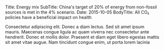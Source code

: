 Title: Energy mix
SubTitle: China's target of 20% of energy from non-fossil sources is met in the 4% scenario. 
Date: 2015-10-05
BodyTitle: All CO₂ policies have a beneficial impact on health

Consectetur adipiscing elit. Donec a diam lectus. Sed
sit amet ipsum mauris. Maecenas congue ligula ac quam viverra nec consectetur
ante hendrerit. Donec et mollis dolor. Praesent et diam eget libero egestas
mattis sit amet vitae augue. Nam tincidunt congue enim, ut porta lorem lacinia


